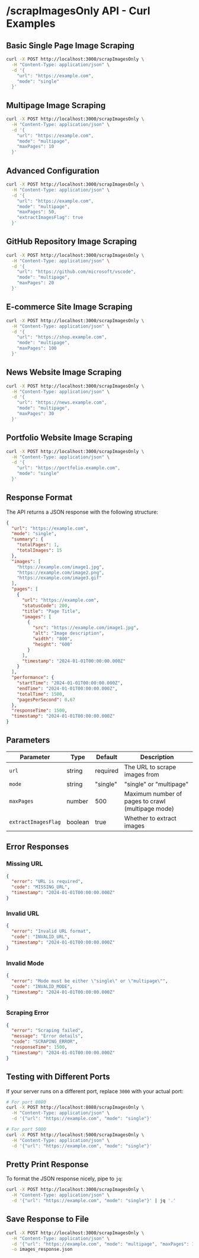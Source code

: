 # /scrapImagesOnly API - Curl Examples

## Basic Single Page Image Scraping

```bash
curl -X POST http://localhost:3000/scrapImagesOnly \
  -H "Content-Type: application/json" \
  -d '{
    "url": "https://example.com",
    "mode": "single"
  }'
```

## Multipage Image Scraping

```bash
curl -X POST http://localhost:3000/scrapImagesOnly \
  -H "Content-Type: application/json" \
  -d '{
    "url": "https://example.com",
    "mode": "multipage",
    "maxPages": 10
  }'
```

## Advanced Configuration

```bash
curl -X POST http://localhost:3000/scrapImagesOnly \
  -H "Content-Type: application/json" \
  -d '{
    "url": "https://example.com",
    "mode": "multipage",
    "maxPages": 50,
    "extractImagesFlag": true
  }'
```

## GitHub Repository Image Scraping

```bash
curl -X POST http://localhost:3000/scrapImagesOnly \
  -H "Content-Type: application/json" \
  -d '{
    "url": "https://github.com/microsoft/vscode",
    "mode": "multipage",
    "maxPages": 20
  }'
```

## E-commerce Site Image Scraping

```bash
curl -X POST http://localhost:3000/scrapImagesOnly \
  -H "Content-Type: application/json" \
  -d '{
    "url": "https://shop.example.com",
    "mode": "multipage",
    "maxPages": 100
  }'
```

## News Website Image Scraping

```bash
curl -X POST http://localhost:3000/scrapImagesOnly \
  -H "Content-Type: application/json" \
  -d '{
    "url": "https://news.example.com",
    "mode": "multipage",
    "maxPages": 30
  }'
```

## Portfolio Website Image Scraping

```bash
curl -X POST http://localhost:3000/scrapImagesOnly \
  -H "Content-Type: application/json" \
  -d '{
    "url": "https://portfolio.example.com",
    "mode": "single"
  }'
```

## Response Format

The API returns a JSON response with the following structure:

```json
{
  "url": "https://example.com",
  "mode": "single",
  "summary": {
    "totalPages": 1,
    "totalImages": 15
  },
  "images": [
    "https://example.com/image1.jpg",
    "https://example.com/image2.png",
    "https://example.com/image3.gif"
  ],
  "pages": [
    {
      "url": "https://example.com",
      "statusCode": 200,
      "title": "Page Title",
      "images": [
        {
          "src": "https://example.com/image1.jpg",
          "alt": "Image description",
          "width": "800",
          "height": "600"
        }
      ],
      "timestamp": "2024-01-01T00:00:00.000Z"
    }
  ],
  "performance": {
    "startTime": "2024-01-01T00:00:00.000Z",
    "endTime": "2024-01-01T00:00:00.000Z",
    "totalTime": 1500,
    "pagesPerSecond": 0.67
  },
  "responseTime": 1500,
  "timestamp": "2024-01-01T00:00:00.000Z"
}
```

## Parameters

| Parameter | Type | Default | Description |
|-----------|------|---------|-------------|
| `url` | string | required | The URL to scrape images from |
| `mode` | string | "single" | "single" or "multipage" |
| `maxPages` | number | 500 | Maximum number of pages to crawl (multipage mode) |
| `extractImagesFlag` | boolean | true | Whether to extract images |

## Error Responses

### Missing URL
```json
{
  "error": "URL is required",
  "code": "MISSING_URL",
  "timestamp": "2024-01-01T00:00:00.000Z"
}
```

### Invalid URL
```json
{
  "error": "Invalid URL format",
  "code": "INVALID_URL",
  "timestamp": "2024-01-01T00:00:00.000Z"
}
```

### Invalid Mode
```json
{
  "error": "Mode must be either \"single\" or \"multipage\"",
  "code": "INVALID_MODE",
  "timestamp": "2024-01-01T00:00:00.000Z"
}
```

### Scraping Error
```json
{
  "error": "Scraping failed",
  "message": "Error details",
  "code": "SCRAPING_ERROR",
  "responseTime": 1500,
  "timestamp": "2024-01-01T00:00:00.000Z"
}
```

## Testing with Different Ports

If your server runs on a different port, replace `3000` with your actual port:

```bash
# For port 8080
curl -X POST http://localhost:8080/scrapImagesOnly \
  -H "Content-Type: application/json" \
  -d '{"url": "https://example.com", "mode": "single"}'

# For port 5000
curl -X POST http://localhost:5000/scrapImagesOnly \
  -H "Content-Type: application/json" \
  -d '{"url": "https://example.com", "mode": "single"}'
```

## Pretty Print Response

To format the JSON response nicely, pipe to `jq`:

```bash
curl -X POST http://localhost:3000/scrapImagesOnly \
  -H "Content-Type: application/json" \
  -d '{"url": "https://example.com", "mode": "single"}' | jq '.'
```

## Save Response to File

```bash
curl -X POST http://localhost:3000/scrapImagesOnly \
  -H "Content-Type: application/json" \
  -d '{"url": "https://example.com", "mode": "multipage", "maxPages": 10}' \
  -o images_response.json
```
